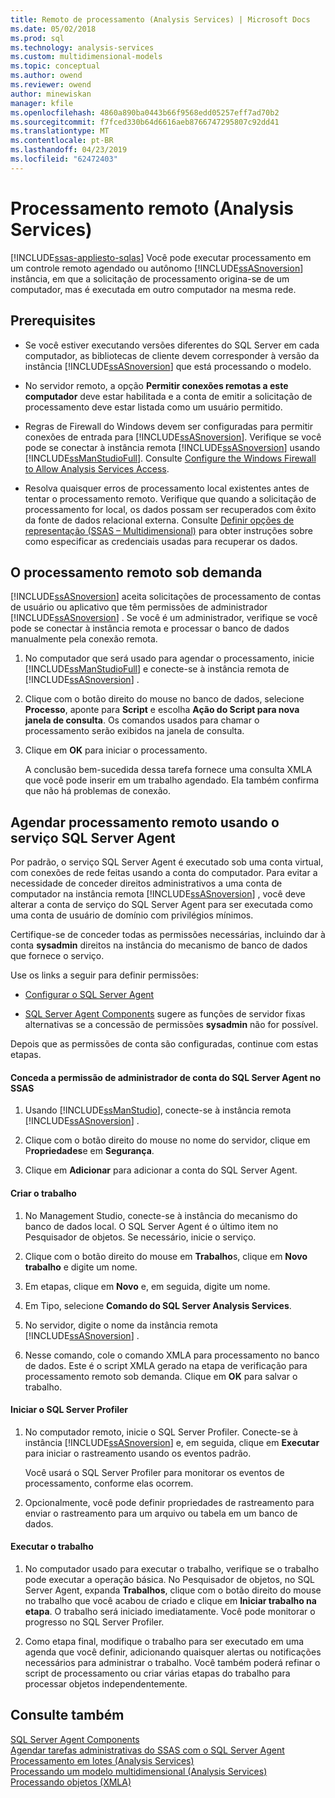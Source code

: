 ```yaml
---
title: Remoto de processamento (Analysis Services) | Microsoft Docs
ms.date: 05/02/2018
ms.prod: sql
ms.technology: analysis-services
ms.custom: multidimensional-models
ms.topic: conceptual
ms.author: owend
ms.reviewer: owend
author: minewiskan
manager: kfile
ms.openlocfilehash: 4860a890ba0443b66f9568edd05257eff7ad70b2
ms.sourcegitcommit: f7fced330b64d6616aeb8766747295807c92dd41
ms.translationtype: MT
ms.contentlocale: pt-BR
ms.lasthandoff: 04/23/2019
ms.locfileid: "62472403"
---
```

# <a name="remote-processing-analysis-services"></a>Processamento remoto (Analysis Services)
[!INCLUDE[ssas-appliesto-sqlas](../../includes/ssas-appliesto-sqlas.md)]
  Você pode executar processamento em um controle remoto agendado ou autônomo [!INCLUDE[ssASnoversion](../../includes/ssasnoversion-md.md)] instância, em que a solicitação de processamento origina-se de um computador, mas é executada em outro computador na mesma rede.  
  
## <a name="prerequisites"></a>Prerequisites  
  
-   Se você estiver executando versões diferentes do SQL Server em cada computador, as bibliotecas de cliente devem corresponder à versão da instância [!INCLUDE[ssASnoversion](../../includes/ssasnoversion-md.md)] que está processando o modelo.
  
-   No servidor remoto, a opção **Permitir conexões remotas a este computador** deve estar habilitada e a conta de emitir a solicitação de processamento deve estar listada como um usuário permitido.  
  
-   Regras de Firewall do Windows devem ser configuradas para permitir conexões de entrada para [!INCLUDE[ssASnoversion](../../includes/ssasnoversion-md.md)]. Verifique se você pode se conectar à instância remota [!INCLUDE[ssASnoversion](../../includes/ssasnoversion-md.md)] usando [!INCLUDE[ssManStudioFull](../../includes/ssmanstudiofull-md.md)]. Consulte [Configure the Windows Firewall to Allow Analysis Services Access](../../analysis-services/instances/configure-the-windows-firewall-to-allow-analysis-services-access.md).  
  
-   Resolva quaisquer erros de processamento local existentes antes de tentar o processamento remoto. Verifique que quando a solicitação de processamento for local, os dados possam ser recuperados com êxito da fonte de dados relacional externa. Consulte [Definir opções de representação &#40;SSAS – Multidimensional&#41;](../../analysis-services/multidimensional-models/set-impersonation-options-ssas-multidimensional.md) para obter instruções sobre como especificar as credenciais usadas para recuperar os dados.  
  
## <a name="on-demand-remote-processing"></a>O processamento remoto sob demanda  
 [!INCLUDE[ssASnoversion](../../includes/ssasnoversion-md.md)] aceita solicitações de processamento de contas de usuário ou aplicativo que têm permissões de administrador [!INCLUDE[ssASnoversion](../../includes/ssasnoversion-md.md)] . Se você é um administrador, verifique se você pode se conectar à instância remota e processar o banco de dados manualmente pela conexão remota.  
  
1.  No computador que será usado para agendar o processamento, inicie [!INCLUDE[ssManStudioFull](../../includes/ssmanstudiofull-md.md)] e conecte-se à instância remota de [!INCLUDE[ssASnoversion](../../includes/ssasnoversion-md.md)] .  
  
2.  Clique com o botão direito do mouse no banco de dados, selecione **Processo**, aponte para **Script** e escolha **Ação do Script para nova janela de consulta**. Os comandos usados para chamar o processamento serão exibidos na janela de consulta.  
  
3.  Clique em **OK** para iniciar o processamento.  
  
     A conclusão bem-sucedida dessa tarefa fornece uma consulta XMLA que você pode inserir em um trabalho agendado. Ela também confirma que não há problemas de conexão.  
  
## <a name="schedule-remote-processing-using-sql-server-agent-service"></a>Agendar processamento remoto usando o serviço SQL Server Agent  
 Por padrão, o serviço SQL Server Agent é executado sob uma conta virtual, com conexões de rede feitas usando a conta do computador. Para evitar a necessidade de conceder direitos administrativos a uma conta de computador na instância remota [!INCLUDE[ssASnoversion](../../includes/ssasnoversion-md.md)] , você deve alterar a conta de serviço do SQL Server Agent para ser executada como uma conta de usuário de domínio com privilégios mínimos.  
  
 Certifique-se de conceder todas as permissões necessárias, incluindo dar à conta **sysadmin** direitos na instância do mecanismo de banco de dados que fornece o serviço.  
  
 Use os links a seguir para definir permissões:  
  
-   [Configurar o SQL Server Agent](../../ssms/agent/configure-sql-server-agent.md)  
  
-   [SQL Server Agent Components](../../ssms/agent/sql-server-agent.md) sugere as funções de servidor fixas alternativas se a concessão de permissões **sysadmin** não for possível.  
  
 Depois que as permissões de conta são configuradas, continue com estas etapas.  
  
#### <a name="grant-the-sql-server-agent-account-administrator-permission-on-ssas"></a>Conceda a permissão de administrador de conta do SQL Server Agent no SSAS  
  
1.  Usando [!INCLUDE[ssManStudio](../../includes/ssmanstudio-md.md)], conecte-se à instância remota [!INCLUDE[ssASnoversion](../../includes/ssasnoversion-md.md)] .  
  
2.  Clique com o botão direito do mouse no nome do servidor, clique em P**ropriedades**e em **Segurança**.  
  
3.  Clique em **Adicionar** para adicionar a conta do SQL Server Agent.  
  
#### <a name="create-the-job"></a>Criar o trabalho  
  
1.  No Management Studio, conecte-se à instância do mecanismo do banco de dados local. O SQL Server Agent é o último item no Pesquisador de objetos. Se necessário, inicie o serviço.  
  
2.  Clique com o botão direito do mouse em **Trabalho**s, clique em **Novo trabalho** e digite um nome.  
  
3.  Em etapas, clique em **Novo** e, em seguida, digite um nome.  
  
4.  Em Tipo, selecione **Comando do SQL Server Analysis Services**.  
  
5.  No servidor, digite o nome da instância remota [!INCLUDE[ssASnoversion](../../includes/ssasnoversion-md.md)] .  
  
6.  Nesse comando, cole o comando XMLA para processamento no banco de dados. Este é o script XMLA gerado na etapa de verificação para processamento remoto sob demanda. Clique em **OK** para salvar o trabalho.  
  
#### <a name="start-sql-server-profiler"></a>Iniciar o SQL Server Profiler  
  
1.  No computador remoto, inicie o SQL Server Profiler. Conecte-se à instância [!INCLUDE[ssASnoversion](../../includes/ssasnoversion-md.md)] e, em seguida, clique em **Executar** para iniciar o rastreamento usando os eventos padrão.  
  
     Você usará o SQL Server Profiler para monitorar os eventos de processamento, conforme elas ocorrem.  
  
2.  Opcionalmente, você pode definir propriedades de rastreamento para enviar o rastreamento para um arquivo ou tabela em um banco de dados.  
  
#### <a name="run-the-job"></a>Executar o trabalho  
  
1.  No computador usado para executar o trabalho, verifique se o trabalho pode executar a operação básica. No Pesquisador de objetos, no SQL Server Agent, expanda **Trabalhos**, clique com o botão direito do mouse no trabalho que você acabou de criado e clique em **Iniciar trabalho na etapa**. O trabalho será iniciado imediatamente. Você pode monitorar o progresso no SQL Server Profiler.  
  
2.  Como etapa final, modifique o trabalho para ser executado em uma agenda que você definir, adicionando quaisquer alertas ou notificações necessários para administrar o trabalho. Você também poderá refinar o script de processamento ou criar várias etapas do trabalho para processar objetos independentemente.  
  
## <a name="see-also"></a>Consulte também  
 [SQL Server Agent Components](../../ssms/agent/sql-server-agent.md)   
 [Agendar tarefas administrativas do SSAS com o SQL Server Agent](../../analysis-services/instances/schedule-ssas-administrative-tasks-with-sql-server-agent.md)   
 [Processamento em lotes &#40;Analysis Services&#41;](../../analysis-services/multidimensional-models/batch-processing-analysis-services.md)   
 [Processando um modelo multidimensional &#40;Analysis Services&#41;](../../analysis-services/multidimensional-models/processing-a-multidimensional-model-analysis-services.md)   
 [Processando objetos &#40;XMLA&#41;](../../analysis-services/multidimensional-models-scripting-language-assl-xmla/processing-objects-xmla.md)  
  
  
